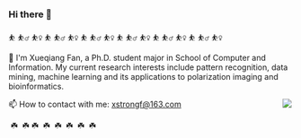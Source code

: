 ### Hi there 👋
 
⛹️ ⛹️‍♂️ ⛹️‍♀️ ⛹️ ⛹️‍♂️ ⛹️‍♀️ ⛹️ ⛹️‍♂️ ⛹️‍♀️ ⛹️ ⛹️‍♂️ ⛹️‍♀️ ⛹️ ⛹️‍♂️ ⛹️‍♀️ ⛹️ ⛹️‍♂️ ⛹️‍♀️


🔭 I'm Xueqiang Fan, a Ph.D. student major in School of Computer and Information. 
My current research interests include pattern recognition, data mining, machine learning and its applications to polarization imaging and bioinformatics.

📫 How to contact with me: xstrongf@163.com
<img align="right" src="https://github-readme-stats.vercel.app/api?username=XueQiangFan&show_icons=true&icon_color=CE1D2D&text_color=718096&bg_color=ffffff&hide_title=true" />


️ ☘️ ️ ☘️  ️☘️ ️ ☘️ ️ ☘️ ️ ☘️ ️ ☘️ ️ ☘️
